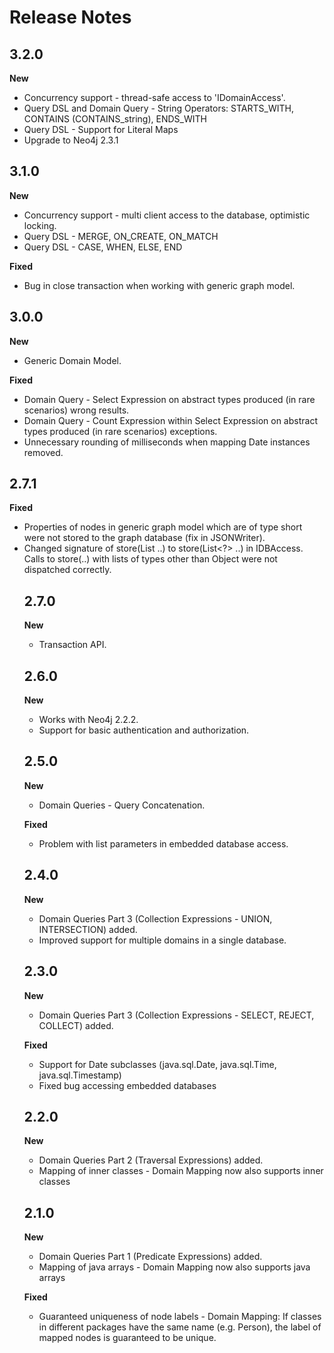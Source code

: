 Release Notes
=======

## 3.2.0
**New**
- Concurrency support - thread-safe access to 'IDomainAccess'.
- Query DSL and Domain Query - String Operators: STARTS_WITH, CONTAINS (CONTAINS_string), ENDS_WITH
- Query DSL - Support for Literal Maps
- Upgrade to Neo4j 2.3.1

## 3.1.0
**New**
- Concurrency support - multi client access to the database, optimistic locking.
- Query DSL - MERGE, ON_CREATE, ON_MATCH
- Query DSL - CASE, WHEN, ELSE, END

**Fixed**
- Bug in close transaction when working with generic graph model.

## 3.0.0
**New**
- Generic Domain Model.

**Fixed**
- Domain Query - Select Expression on abstract types produced (in rare scenarios) wrong results.
- Domain Query - Count Expression within Select Expression on abstract types produced (in rare scenarios) exceptions.
- Unnecessary rounding of milliseconds when mapping Date instances removed.

## 2.7.1
**Fixed**
- Properties of nodes in generic graph model which are of type short were not stored to the graph database (fix in JSONWriter).
- Changed signature of store(List<Object> ..) to store(List<?> ..) in IDBAccess. Calls to store(..) with lists of types other than Object were not dispatched correctly.

## 2.7.0
**New**
- Transaction API. 

## 2.6.0
**New**
- Works with Neo4j 2.2.2.
- Support for basic authentication and authorization.

## 2.5.0
**New**
- Domain Queries - Query Concatenation.

**Fixed**
- Problem with list parameters in embedded database access.

## 2.4.0
**New**
- Domain Queries Part 3 (Collection Expressions - UNION, INTERSECTION) added.
- Improved support for multiple domains in a single database.

## 2.3.0
**New**
- Domain Queries Part 3 (Collection Expressions - SELECT, REJECT, COLLECT) added.

**Fixed**
- Support for Date subclasses (java.sql.Date, java.sql.Time, java.sql.Timestamp)
- Fixed bug accessing embedded databases

## 2.2.0
**New**
- Domain Queries Part 2 (Traversal Expressions) added.
- Mapping of inner classes - Domain Mapping now also supports inner classes

## 2.1.0
**New**
- Domain Queries Part 1 (Predicate Expressions) added.
- Mapping of java arrays - Domain Mapping now also supports java arrays

**Fixed**
- Guaranteed uniqueness of node labels - Domain Mapping: If classes in different packages have the same name (e.g. Person), the label of mapped nodes is guaranteed to be unique.